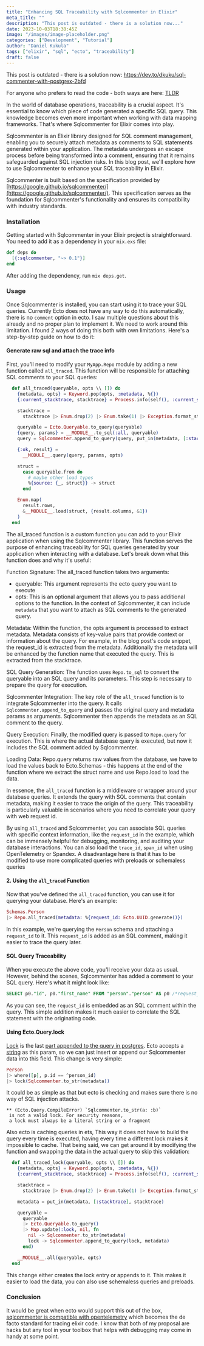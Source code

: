 ```yaml
---
title: "Enhancing SQL Traceability with Sqlcommenter in Elixir"
meta_title: ""
description: "This post is outdated - there is a solution now..."
date: 2023-10-03T18:38:45Z
image: "/images/image-placeholder.png"
categories: ["Development", "Tutorial"]
author: "Daniel Kukula"
tags: ["elixir", "sql", "ecto", "traceability"]
draft: false
---
```


This post is outdated - there is a solution now: https://dev.to/dkuku/sql-commenter-with-postgrex-2bfd

For anyone who prefers to read the code - both ways are here: [TLDR](https://gist.github.com/dkuku/47da89f8faf4070854f36ecf30382326)

In the world of database operations, traceability is a crucial aspect. It's essential to know which piece of code generated a specific SQL query. This knowledge becomes even more important when working with data mapping frameworks. That's where Sqlcommenter for Elixir comes into play.

Sqlcommenter is an Elixir library designed for SQL comment management, enabling you to securely attach metadata as comments to SQL statements generated within your application.
The metadata undergoes an escape process before being transformed into a comment, ensuring that it remains safeguarded against SQL injection risks. 
In this blog post, we'll explore how to use Sqlcommenter to enhance your SQL traceability in Elixir.

Sqlcommenter is built based on the specification provided by [https://google.github.io/sqlcommenter/](https://google.github.io/sqlcommenter/). This specification serves as the foundation for Sqlcommenter's functionality and ensures its compatibility with industry standards.

### Installation

Getting started with Sqlcommenter in your Elixir project is straightforward. You need to add it as a dependency in your `mix.exs` file:

```elixir
def deps do
  [{:sqlcommenter, "~> 0.1"}]
end
```

After adding the dependency, run `mix deps.get`.

### Usage

Once Sqlcommenter is installed, you can start using it to trace your SQL queries. Currently Ecto does not have any way to do this automatically, there is no `comment` option in ecto. I saw multiple questions about this already and no proper plan to implement it. We need to work around this limitation. I found 2 ways of doing this both with own limitations. Here's a step-by-step guide on how to do it:

#### Generate raw sql and attach the trace info

First, you'll need to modify your `MyApp.Repo` module by adding a new function called `all_traced`. This function will be responsible for attaching SQL comments to your SQL queries:

```elixir
  def all_traced(queryable, opts \\ []) do
    {metadata, opts} = Keyword.pop(opts, :metadata, %{})
    {:current_stacktrace, stacktrace} = Process.info(self(), :current_stacktrace)

    stacktrace =
      stacktrace |> Enum.drop(2) |> Enum.take(1) |> Exception.format_stacktrace() |> String.trim()

    queryable = Ecto.Queryable.to_query(queryable)
    {query, params} = __MODULE__.to_sql(:all, queryable)
    query = Sqlcommenter.append_to_query(query, put_in(metadata, [:stacktrace], stacktrace))

    {:ok, result} =
      __MODULE__.query(query, params, opts)

    struct =
      case queryable.from do
        # maybe other load types
        %{source: {_, struct}} -> struct
      end

    Enum.map(
      result.rows,
      &__MODULE__.load(struct, {result.columns, &1})
    )
  end
```

The all_traced function is a custom function you can add to your Elixir application when using the Sqlcommenter library. This function serves the purpose of enhancing traceability for SQL queries generated by your application when interacting with a database. Let's break down what this function does and why it's useful:

Function Signature: The all_traced function takes two arguments:
- queryable: This argument represents the ecto query you want to execute
- opts: This is an optional argument that allows you to pass additional options to the function. In the context of Sqlcommenter, it can include `metadata` that you want to attach as SQL comments to the generated query.

Metadata: Within the function, the opts argument is processed to extract metadata. Metadata consists of key-value pairs that provide context or information about the query. For example, in the blog post's code snippet, the request_id is extracted from the metadata.
Additionally the metadata will be enhanced by the function name that executed the query. This is extracted from the stacktrace.

SQL Query Generation: The function uses `Repo.to_sql` to convert the queryable into an SQL query and its parameters. This step is necessary to prepare the query for execution.

Sqlcommenter Integration: The key role of the `all_traced` function is to integrate Sqlcommenter into the query. It calls `Sqlcommenter.append_to_query` and passes the original query and metadata params as arguments. Sqlcommenter then appends the metadata as an SQL comment to the query.

Query Execution: Finally, the modified query is passed to `Repo.query` for execution. This is where the actual database query is executed, but now it includes the SQL comment added by Sqlcommenter.

Loading Data: Repo.query returns raw values from the database, we have to load the values back to Ecto.Schemas - this happens at the end of the function where we extract the struct name and use Repo.load to load the data.

In essence, the `all_traced` function is a middleware or wrapper around your database queries. It extends the query with SQL comments that contain metadata, making it easier to trace the origin of the query. This traceability is particularly valuable in scenarios where you need to correlate your query with web request id.

By using `all_traced` and Sqlcommenter, you can associate SQL queries with specific context information, like the `request_id` in the example, which can be immensely helpful for debugging, monitoring, and auditing your database interactions. You can also load the `trace_id`, `span_id` when using OpenTelemetry or Spandex. A disadvantage here is that it has to be modified to use more complicated queries with preloads or schemaless queries

#### 2. Using the `all_traced` Function

Now that you've defined the `all_traced` function, you can use it for querying your database. Here's an example:

```elixir
Schemas.Person
|> Repo.all_traced(metadata: %{request_id: Ecto.UUID.generate()})
```

In this example, we're querying the `Person` schema and attaching a `request_id` to it. This `request_id` is added as an SQL comment, making it easier to trace the query later.

#### SQL Query Traceability

When you execute the above code, you'll receive your data as usual. However, behind the scenes, Sqlcommenter has added a comment to your SQL query. Here's what it might look like:

```sql
SELECT p0."id", p0."first_name" FROM "person"."person" AS p0 /*request_id='fa2af7b2-d8e1-4e8f-8820-3fd648b73187'*/ []
```

As you can see, the `request_id` is embedded as an SQL comment within the query. This simple addition makes it much easier to correlate the SQL statement with the originating code.

#### Using Ecto.Query.lock

[Lock](https://www.postgresql.org/docs/current/applevel-consistency.html#NON-SERIALIZABLE-CONSISTENCY) is the last [part appended to the query in postgres](https://github.com/elixir-ecto/ecto_sql/blob/2236b6f570f9f30e195fbb276f10c61430cac6b1/lib/ecto/adapters/postgres/connection.ex#L190). Ecto accepts a [string](https://hexdocs.pm/ecto/Ecto.Query.html#lock/3) as this param, so we can just insert or append our Sqlcommenter data into this field. This change is very simple:

```elixir
Person
|> where([p], p.id == ^person_id)
|> lock(Sqlcommenter.to_str(metadata))
```

It could be as simple as that but ecto is checking and makes sure there is no way of SQL injection attacks.

```
** (Ecto.Query.CompileError) `Sqlcommenter.to_str(a: :b)`
 is not a valid lock. For security reasons,
 a lock must always be a literal string or a fragment
```

Also ecto is caching queries in ets, This way it does not have to build the query every time is executed, having every time a different lock makes it impossible to cache.
That being said, we can get around it by modifying the function and swapping the data in the actual query to skip this validation:

```elixir
  def all_traced_lock(queryable, opts \\ []) do
    {metadata, opts} = Keyword.pop(opts, :metadata, %{})
    {:current_stacktrace, stacktrace} = Process.info(self(), :current_stacktrace)

    stacktrace =
      stacktrace |> Enum.drop(2) |> Enum.take(1) |> Exception.format_stacktrace() |> String.trim()

    metadata = put_in(metadata, [:stacktrace], stacktrace)

    queryable =
      queryable
      |> Ecto.Queryable.to_query()
      |> Map.update(:lock, nil, fn
        nil -> Sqlcommenter.to_str(metadata)
        lock -> Sqlcommenter.append_to_query(lock, metadata)
      end)

    __MODULE__.all(queryable, opts)
  end
```

This change either creates the lock entry or appends to it.
This makes it easier to load the data, you can also use schemaless queries and preloads.

### Conclusion
It would be great when ecto would support this out of the box, [sqlcommenter is compatible with opentelemetry](https://cloud.google.com/blog/products/databases/sqlcommenter-merges-with-opentelemetry) which becomes the de facto standard for tracing elixir code.
I know that both of my proposal are hacks but any tool in your toolbox that helps with debugging may come in handy at some point.
